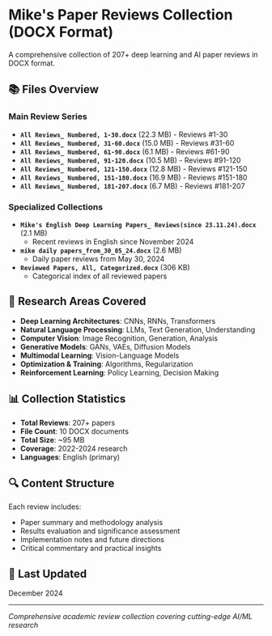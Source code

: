 # Mike's Paper Reviews Collection (DOCX Format)

A comprehensive collection of 207+ deep learning and AI paper reviews in DOCX format.

## 📚 Files Overview

### Main Review Series
- **`All Reviews_ Numbered, 1-30.docx`** (22.3 MB) - Reviews #1-30
- **`All Reviews_ Numbered, 31-60.docx`** (15.0 MB) - Reviews #31-60  
- **`All Reviews_ Numbered, 61-90.docx`** (6.1 MB) - Reviews #61-90
- **`All Reviews_ Numbered, 91-120.docx`** (10.5 MB) - Reviews #91-120
- **`All Reviews_ Numbered, 121-150.docx`** (12.8 MB) - Reviews #121-150
- **`All Reviews_ Numbered, 151-180.docx`** (16.9 MB) - Reviews #151-180
- **`All Reviews_ Numbered, 181-207.docx`** (6.7 MB) - Reviews #181-207

### Specialized Collections
- **`Mike's English Deep Learning Papers_ Reviews(since 23.11.24).docx`** (2.1 MB)
  - Recent reviews in English since November 2024
- **`mike daily papers_from_30_05_24.docx`** (2.6 MB)
  - Daily paper reviews from May 30, 2024
- **`Reviewed Papers, All, Categorized.docx`** (306 KB)
  - Categorical index of all reviewed papers

## 🎯 Research Areas Covered

- **Deep Learning Architectures**: CNNs, RNNs, Transformers
- **Natural Language Processing**: LLMs, Text Generation, Understanding
- **Computer Vision**: Image Recognition, Generation, Analysis
- **Generative Models**: GANs, VAEs, Diffusion Models
- **Multimodal Learning**: Vision-Language Models
- **Optimization & Training**: Algorithms, Regularization
- **Reinforcement Learning**: Policy Learning, Decision Making

## 📊 Collection Statistics

- **Total Reviews**: 207+ papers
- **File Count**: 10 DOCX documents
- **Total Size**: ~95 MB
- **Coverage**: 2022-2024 research
- **Languages**: English (primary)

## 🔍 Content Structure

Each review includes:
- Paper summary and methodology analysis
- Results evaluation and significance assessment
- Implementation notes and future directions
- Critical commentary and practical insights

## 📅 Last Updated
December 2024

---
*Comprehensive academic review collection covering cutting-edge AI/ML research*
